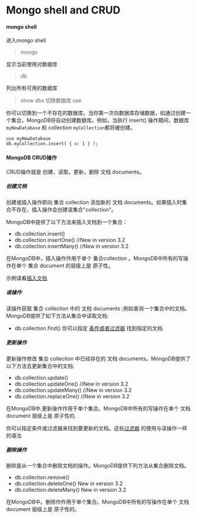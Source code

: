 # Mongo shell and CRUD
#### mongo shell

进入mongo shell
> mongo

显示当前使用对数据库
> db

列出所有可用的数据库
> show dbs
切换数据库
> use <database>

你可以切换到一个不存在的数据库。当你第一次向数据库存储数据，如通过创建一个集合，MongoDB将自动创建数据库。例如，当执行 insert() 操作期间，数据库``myNewDatabase`` 和 collection ``myCollection``都将被创建。

```
use myNewDatabase
db.myCollection.insert( { x: 1 } );
```

#### MongoDB CRUD操作

CRUD操作就是 创建，读取，更新，删除 文档 documents。
##### 创建文档
创建或插入操作即向 集合 collection 添加新的 文档 documents。如果插入时集合不存在，插入操作会创建该集合"collection"。

MongoDB中提供了以下方法来插入文档到一个集合：
- db.collection.insert()
- db.collection.insertOne()      //New in version 3.2
- db.collection.insertMany()     //New in version 3.2

在MongoDB中，插入操作作用于单个 集合collection 。MongoDB中所有的写操作在单个 集合 document 的层级上是 原子性。

示例请看[插入文档](http://www.mongoing.com/docs/tutorial/insert-documents.html)

##### 读操作
读操作获取 集合 collection 中的 文档 documents ;例如查询一个集合中的文档。MongoDB提供了如下方法从集合中读取文档:
- db.collection.find()
你可以指定 [条件或者过滤器](http://www.mongoing.com/docs/tutorial/query-documents.html#read-operations-query-argument) 找到指定的文档.

##### 更新操作
更新操作修改 集合 collection 中已经存在的 文档 documents。MongoDB提供了以下方法去更新集合中的文档:

- db.collection.update()
- db.collection.updateOne()       //New in version 3.2
- db.collection.updateMany()      //New in version 3.2
- db.collection.replaceOne()      //New in version 3.2

在MongoDB中,更新操作作用于单个集合。MongoDB中所有的写操作在单个 文档 document 层级上是 原子性的.

你可以指定条件或过滤器来找到要更新的文档。这些[过滤器](http://www.mongoing.com/docs/core/document.html#document-query-filter) 的使用与读操作一样的语法

##### 删除操作

删除是从一个集合中删除文档的操作。MongoDB提供下列方法从集合删除文档。
- db.collection.remove()
- db.collection.deleteOne() New in version 3.2
- db.collection.deleteMany() New in version 3.2

在MongoDB中。删除作作用于单个集合。MongoDB中所有的写操作在单个 文档 document 层级上是 原子性的。



